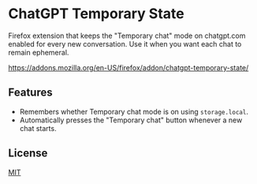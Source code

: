 # ChatGPT Temporary State

Firefox extension that keeps the "Temporary chat" mode on chatgpt.com enabled for every new conversation. Use it when you want each chat to remain ephemeral.

https://addons.mozilla.org/en-US/firefox/addon/chatgpt-temporary-state/

## Features

- Remembers whether Temporary chat mode is on using `storage.local`.
- Automatically presses the "Temporary chat" button whenever a new chat starts.

## License

[MIT](LICENSE)
